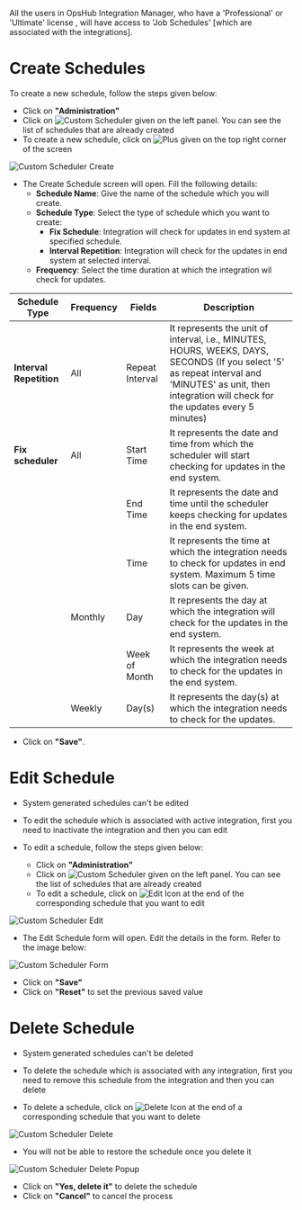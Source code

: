 All the users in OpsHub Integration Manager, who have a 'Professional' or 'Ultimate' license , will have access to 'Job Schedules' [which are associated with the integrations].

# Create Schedules

To create a new schedule, follow the steps given below:
* Click on **"Administration"**
* Click on ![Custom Scheduler](../assets/Custom_Scheduler.png) given on the left panel. You can see the list of schedules that are already created
* To create a new schedule, click on ![Plus](../assets/Plus.png) given on the top right corner of the screen

![Custom Scheduler Create](../assets/Custom_Scheduler_Create.png)

* The Create Schedule screen will open. Fill the following details:
  * **Schedule Name**: Give the name of the schedule which you will create.
  * **Schedule Type**: Select the type of schedule which you want to create:
    * **Fix Schedule**: Integration will check for updates in end system at specified schedule.
    * **Interval Repetition**: Integration will check for the updates in end system at selected interval.
  * **Frequency**: Select the time duration at which the integration wil check for updates.

| **Schedule Type**     | **Frequency** | **Fields**           | **Description**                                                                                                                                               |
|-----------------------|---------------|-----------------------|---------------------------------------------------------------------------------------------------------------------------------------------------------------|
| **Interval Repetition** | All           | Repeat Interval       | It represents the unit of interval, i.e., MINUTES, HOURS, WEEKS, DAYS, SECONDS (If you select '5' as repeat interval and 'MINUTES' as unit, then integration will check for the updates every 5 minutes) |
| **Fix scheduler**      | All           | Start Time            | It represents the date and time from which the scheduler will start checking for updates in the end system.                                                  |
|                       |               | End Time              | It represents the date and time until the scheduler keeps checking for updates in the end system.                                                            |
|                       |               | Time                  | It represents the time at which the integration needs to check for updates in end system. Maximum 5 time slots can be given.                                |
|                       | Monthly        | Day                   | It represents the day at which the integration will check for the updates in the end system.                                                                 |
|                       |               | Week of Month         | It represents the week at which the integration needs to check for the updates in the end system.                                                            |
|                       | Weekly         | Day(s)                | It represents the day(s) at which the integration needs to check for the updates.                                                                            |

* Click on **"Save"**.

# Edit Schedule

* System generated schedules can't be edited
* To edit the schedule which is associated with active integration, first you need to inactivate the integration and then you can edit

* To edit a schedule, follow the steps given below:
  * Click on **"Administration"**
  * Click on ![Custom Scheduler](../assets/Custom_Scheduler.png) given on the left panel. You can see the list of schedules that are already created
  * To edit a schedule, click on ![Edit Icon](../assets/Custom_Scheduler_EditIcon.png) at the end of the corresponding schedule that you want to edit

![Custom Scheduler Edit](../assets/Custom_Scheduler_Edit.png)

* The Edit Schedule form will open. Edit the details in the form. Refer to the image below:

![Custom Scheduler Form](../assets/Custom_Scheduler_Form.png)

* Click on **"Save"**
* Click on **"Reset"** to set the previous saved value

# Delete Schedule

* System generated schedules can't be deleted
* To delete the schedule which is associated with any integration, first you need to remove this schedule from the integration and then you can delete 

* To delete a schedule, click on ![Delete Icon](../assets/Custom_Scheduler_DeleteIcon.png) at the end of a corresponding schedule that you want to delete

![Custom Scheduler Delete](../assets/Custom_Scheduler_Delete.png)

* You will not be able to restore the schedule once you delete it

![Custom Scheduler Delete Popup](../assets/Custom_Scheduler_DeletePopup.png)

* Click on **"Yes, delete it"** to delete the schedule
* Click on **"Cancel"** to cancel the process
